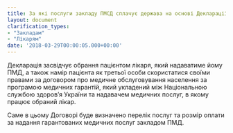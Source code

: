 ```yaml
---
title: За які послуги закладу ПМСД сплачує держава на основі Декларації?
layout: document
clarification_types:
- "Закладам"
- "Лікарям"
date: '2018-03-29T00:00:05.000+00:00'
---
```


Декларація засвідчує обрання пацієнтом лікаря, який надаватиме йому ПМД<!--more-->, а також намір пацієнта як третьої особи скористатися своїми правами за договором про медичне обслуговування населення за програмою медичних гарантій, який укладений між Національною службою здоров’я України та надавачем медичних послуг, в якому працює обраний лікар.

Саме в цьому Договорі буде визначено перелік послуг та розмір оплати за надання гарантованих медичних послуг закладом ПМД.
